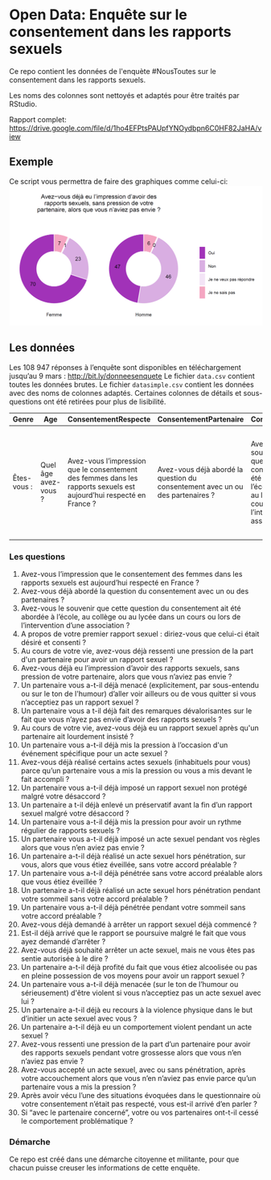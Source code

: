 # Open Data: Enquête sur le consentement dans les rapports sexuels

Ce repo contient les données de l'enquète #NousToutes sur le consentement dans les rapports sexuels.

Les noms des colonnes sont nettoyés et adaptés pour être traités par RStudio.


Rapport complet: https://drive.google.com/file/d/1ho4EFPtsPAUpfYNOydbpn6C0HF82JaHA/view

## Exemple
Ce script vous permettra de faire des graphiques comme celui-ci:
![Resullts](https://raw.githubusercontent.com/marcteys/NousToutesConsentement/master/results/pasenvie.PNG)

## Les données 
Les 108 947 réponses à l’enquête sont disponibles en téléchargement jusqu’au 9 mars : http://bit.ly/donneesenquete
Le fichier `data.csv` contient toutes les données brutes. Le fichier `datasimple.csv` contient les données avec des noms de colonnes adaptés. Certaines colonnes de détails et sous-questions ont été retirées pour plus de lisibilité. 


| Genre       | Age                  | ConsentementRespecte                                                                                                 | ConsentementPartenaire                                                         | ConsentementEcole                                                                                                                                                      | ConsentementPremierRapport                                                                     | AgeRapport                               | PressionSexe                                                                                                          | PressionPartenaire | PressionFrequence                               | SexePasEnvie                                                                                                                       | SexeMenacePartenaire                                                                                                                                                                   | SexeDevalorisation                                                                                                                    | SexeDevalorisationPartenaire | SexeDevalorisationFrequence                     | SexeInsiste                                                                                                | SexeInsisteFrequence                            | SexeInsisteEvenement                                                                                        | SexeFaitAccompli                                                                                                                                            | SexeFaitAccompliPartenaire | SexeFaitAccompliFrequence                       | SexeFaitAccompliExemple                                                                                             | RapportNonProtege                                                                            | RapportNonProtegeEnleveCapotte                                                                            | SexePressionRythme                                                                                 | SexePressionRythmePartenaire | SexePressionRythmeFrequence                     | SexeRegle                                                                                                     | SexeReglePartenaire | SexeRegleFrequence                              | SexeHorsPenetrationEveille                                                                                                                | SexeHorsPenetrationEveillePartenaire | SexeHorsPenetrationEveilleFrequence             | SexePenetrationEveille                                                                              | SexePenetrationEveillePartenaire | SexePenetrationEveilleFrequence                 | SexeHorsPenetrationSommeil                                                                                            | SexeHorsPenetrationSommeilPartenaire | SexeHorsPenetrationSommeilFrequence             | SexePenetrationSommeil                                                                      | SexePenetrationSommeilPartenaire | SexePenetrationSommeilFrequence                 | SexeDemandeArret                                                   | SexeDemandeArretPartenaire | SexeDemandeArretContinu                                                                         | SexeArretNondemande                                                                                | SexeArretNondemandeFrequence                    | SexeNonpossession                                                                                                                            | SexeNonpossessionFrequence                      | SexeMenace                                                                                                                                       | SexeMenacePartenaire | SexeMenaceFrequence                             | SexeViolenceInitie                                                                                           | SexeViolenceInitiePartenaire | SexeViolenceInitieFrequence                     | ViolencePendantSexe                                                           | ViolencePendantSexePartenaire | ViolencePendantSexeFrequence                    | SexePendantGrossessePression                                                                                                                               | SexeApresAccouchement                                                                                                                                                      | ConsentementParlé                                                                                                                                                    | ComportementPartenaireChangement                                        |
|-------------|----------------------|----------------------------------------------------------------------------------------------------------------------|--------------------------------------------------------------------------------|------------------------------------------------------------------------------------------------------------------------------------------------------------------------|------------------------------------------------------------------------------------------------|------------------------------------------|-----------------------------------------------------------------------------------------------------------------------|--------------------|-------------------------------------------------|------------------------------------------------------------------------------------------------------------------------------------|----------------------------------------------------------------------------------------------------------------------------------------------------------------------------------------|---------------------------------------------------------------------------------------------------------------------------------------|------------------------------|-------------------------------------------------|------------------------------------------------------------------------------------------------------------|-------------------------------------------------|-------------------------------------------------------------------------------------------------------------|-------------------------------------------------------------------------------------------------------------------------------------------------------------|----------------------------|-------------------------------------------------|---------------------------------------------------------------------------------------------------------------------|----------------------------------------------------------------------------------------------|-----------------------------------------------------------------------------------------------------------|----------------------------------------------------------------------------------------------------|------------------------------|-------------------------------------------------|---------------------------------------------------------------------------------------------------------------|---------------------|-------------------------------------------------|-------------------------------------------------------------------------------------------------------------------------------------------|--------------------------------------|-------------------------------------------------|-----------------------------------------------------------------------------------------------------|----------------------------------|-------------------------------------------------|-----------------------------------------------------------------------------------------------------------------------|--------------------------------------|-------------------------------------------------|---------------------------------------------------------------------------------------------|----------------------------------|-------------------------------------------------|--------------------------------------------------------------------|----------------------------|-------------------------------------------------------------------------------------------------|----------------------------------------------------------------------------------------------------|-------------------------------------------------|----------------------------------------------------------------------------------------------------------------------------------------------|-------------------------------------------------|--------------------------------------------------------------------------------------------------------------------------------------------------|----------------------|-------------------------------------------------|--------------------------------------------------------------------------------------------------------------|------------------------------|-------------------------------------------------|-------------------------------------------------------------------------------|-------------------------------|-------------------------------------------------|------------------------------------------------------------------------------------------------------------------------------------------------------------|----------------------------------------------------------------------------------------------------------------------------------------------------------------------------|----------------------------------------------------------------------------------------------------------------------------------------------------------------------|-------------------------------------------------------------------------|
| Êtes-vous : | Quel âge avez-vous ? | Avez-vous l’impression que le consentement des femmes dans les rapports sexuels est aujourd’hui respecté en France ? | Avez-vous déjà abordé la question du consentement avec un ou des partenaires ? | Avez-vous le souvenir que cette question du consentement ait été abordée à l’école, au collège ou au lycée dans un cours ou lors de l’intervention d’une association ? | A propos de votre premier rapport sexuel : diriez-vous que celui-ci était désiré et consenti ? | Quel âge aviez-vous lors de ce rapport ? | Au cours de votre vie, avez-vous déjà ressenti une pression de la part d'un partenaire pour avoir un rapport sexuel ? | Est-ce arrivé :    | Diriez-vous que, dans votre vie, c’est arrivé : | Avez-vous déjà eu l’impression d’avoir des rapports sexuels, sans pression de votre partenaire, alors que vous n’aviez pas envie ? | Un partenaire vous a-t-il déjà menacé (explicitement, par sous-entendu ou sur le ton de l'humour) d’aller voir ailleurs ou de vous quitter si vous n’acceptiez pas un rapport sexuel ? | Un partenaire vous a t-il déjà fait des remarques dévalorisantes sur le fait que vous n’ayez pas envie d’avoir des rapports sexuels ? | Est-ce arrivé :              | Diriez-vous que, dans votre vie, c’est arrivé : | Au cours de votre vie, avez-vous déjà eu un rapport sexuel après qu'un partenaire ait lourdement insisté ? | Diriez-vous que, dans votre vie, c’est arrivé : | Un partenaire vous a-t-il déjà mis la pression à l’occasion d'un événement spécifique pour un acte sexuel ? | Avez-vous déjà réalisé certains actes sexuels (inhabituels pour vous) parce qu’un partenaire vous a mis la pression ou vous a mis devant le fait accompli ? | Est-ce arrivé :            | Diriez-vous que, dans votre vie, c’est arrivé : | Pouvez-vous donner un exemple d'acte (inhabituel pour vous) réalisé parce qu’un partenaire vous a mis la pression ? | Un partenaire vous a-t-il déjà imposé un rapport sexuel non protégé malgré votre désaccord ? | Un partenaire a t-il déjà enlevé un préservatif avant la fin d’un rapport sexuel malgré votre désaccord ? | Un partenaire vous a-t-il déjà mis la pression pour avoir un rythme régulier de rapports sexuels ? | Est-ce arrivé :              | Diriez-vous que, dans votre vie, c’est arrivé : | Un partenaire vous a-t-il déjà imposé un acte sexuel pendant vos règles alors que vous n’en aviez pas envie ? | Est-ce arrivé :     | Diriez-vous que, dans votre vie, c’est arrivé : | Un partenaire a-t-il déjà réalisé un acte sexuel hors pénétration, sur vous, alors que vous étiez éveillée, sans votre accord préalable ? | Est-ce arrivé :                      | Diriez-vous que, dans votre vie, c’est arrivé : | Un partenaire vous a-t-il déjà pénétrée sans votre accord préalable alors que vous étiez éveillée ? | Est-ce arrivé :                  | Diriez-vous que, dans votre vie, c’est arrivé : | Un partenaire a-t-il déjà réalisé un acte sexuel hors pénétration pendant votre sommeil sans votre accord préalable ? | Est-ce arrivé :                      | Diriez-vous que, dans votre vie, c’est arrivé : | Un partenaire vous a-t-il déjà pénétrée pendant votre sommeil sans votre accord préalable ? | Est-ce arrivé :                  | Diriez-vous que, dans votre vie, c’est arrivé : | Avez-vous déjà demandé à arrêter un rapport sexuel déjà commencé ? | Est-ce arrivé :            | Est-il déjà arrivé que le rapport se poursuive malgré le fait que vous ayez demandé d’arrêter ? | Avez-vous déjà souhaité arrêter un acte sexuel, mais ne vous êtes pas sentie autorisée à le dire ? | Diriez-vous que, dans votre vie, c’est arrivé : | Un partenaire a-t-il déjà profité du fait que vous étiez alcoolisée ou pas en pleine possession de vos moyens pour avoir un rapport sexuel ? | Diriez-vous que, dans votre vie, c’est arrivé : | Un partenaire vous a-t-il déjà menacée (sur le ton de l’humour ou sérieusement) d'être violent si vous n’acceptiez pas un acte sexuel avec lui ? | Est-ce arrivé :      | Diriez-vous que, dans votre vie, c’est arrivé : | Un partenaire a-t-il déjà eu recours à la violence physique dans le but d’initier un acte sexuel avec vous ? | Est-ce arrivé :              | Diriez-vous que, dans votre vie, c’est arrivé : | Un partenaire a-t-il déjà eu un comportement violent pendant un acte sexuel ? | Est-ce arrivé :               | Diriez-vous que, dans votre vie, c’est arrivé : | Avez vous ressenti une pression de la part d’un partenaire pour avoir des rapports sexuels pendant votre grossesse alors que vous n’en n’aviez pas envie ? | Avez-vous accepté un acte sexuel, avec ou sans pénétration, après votre accouchement alors que vous n’en n’aviez pas envie parce qu’un partenaire vous a mis la pression ? | Dernière question. Après avoir vécu l’une des situations évoquées dans le questionnaire où votre consentement n’était pas respecté, vous est-il arrivé d’en parler ? | Votre ou vos partenaires ont-t-il cessé le comportement problématique ? |


### Les questions 

1. Avez-vous l’impression que le consentement des femmes dans les rapports sexuels est aujourd’hui
respecté en France ?
2. Avez-vous déjà abordé la question du consentement avec un ou des partenaires ?
3. Avez-vous le souvenir que cette question du consentement ait été abordée à l’école, au collège ou
au lycée dans un cours ou lors de l’intervention d’une association ?
4. A propos de votre premier rapport sexuel : diriez-vous que celui-ci était désiré et consenti ?
5. Au cours de votre vie, avez-vous déjà ressenti une pression de la part d'un partenaire pour avoir un
rapport sexuel ?
6. Avez-vous déjà eu l’impression d’avoir des rapports sexuels, sans pression de votre partenaire, alors
que vous n’aviez pas envie ?
7. Un partenaire vous a-t-il déjà menacé (explicitement, par sous-entendu ou sur le ton de l'humour)
d’aller voir ailleurs ou de vous quitter si vous n’acceptiez pas un rapport sexuel ?
8. Un partenaire vous a t-il déjà fait des remarques dévalorisantes sur le fait que vous n’ayez pas envie
d’avoir des rapports sexuels ?
9. Au cours de votre vie, avez-vous déjà eu un rapport sexuel après qu'un partenaire ait lourdement
insisté ?
10. Un partenaire vous a-t-il déjà mis la pression à l’occasion d'un événement spécifique pour un acte
sexuel ?
11. Avez-vous déjà réalisé certains actes sexuels (inhabituels pour vous) parce qu’un partenaire vous a
mis la pression ou vous a mis devant le fait accompli ?
12. Un partenaire vous a-t-il déjà imposé un rapport sexuel non protégé malgré votre désaccord ?
13. Un partenaire a t-il déjà enlevé un préservatif avant la fin d’un rapport sexuel malgré votre
désaccord ?
14. Un partenaire vous a-t-il déjà mis la pression pour avoir un rythme régulier de rapports sexuels ?
15. Un partenaire vous a-t-il déjà imposé un acte sexuel pendant vos règles alors que vous n’en aviez
pas envie ?
16. Un partenaire a-t-il déjà réalisé un acte sexuel hors pénétration, sur vous, alors que vous étiez
éveillée, sans votre accord préalable ?
17. Un partenaire vous a-t-il déjà pénétrée sans votre accord préalable alors que vous étiez éveillée ?
18. Un partenaire a-t-il déjà réalisé un acte sexuel hors pénétration pendant votre sommeil sans votre
accord préalable ?
19. Un partenaire vous a-t-il déjà pénétrée pendant votre sommeil sans votre accord préalable ?
20. Avez-vous déjà demandé à arrêter un rapport sexuel déjà commencé ?
21. Est-il déjà arrivé que le rapport se poursuive malgré le fait que vous ayez demandé d’arrêter ?
22. Avez-vous déjà souhaité arrêter un acte sexuel, mais ne vous êtes pas sentie autorisée à le dire ?
23. Un partenaire a-t-il déjà profité du fait que vous étiez alcoolisée ou pas en pleine possession de vos
moyens pour avoir un rapport sexuel ?
24. Un partenaire vous a-t-il déjà menacée (sur le ton de l’humour ou sérieusement) d'être violent si
vous n’acceptiez pas un acte sexuel avec lui ?
25. Un partenaire a-t-il déjà eu recours à la violence physique dans le but d’initier un acte sexuel avec
vous ?
26. Un partenaire a-t-il déjà eu un comportement violent pendant un acte sexuel ?
27. Avez-vous ressenti une pression de la part d’un partenaire pour avoir des rapports sexuels pendant
votre grossesse alors que vous n’en n’aviez pas envie ?
28. Avez-vous accepté un acte sexuel, avec ou sans pénétration, après votre accouchement alors que
vous n’en n’aviez pas envie parce qu’un partenaire vous a mis la pression ?
29. Après avoir vécu l’une des situations évoquées dans le questionnaire où votre consentement n’était
pas respecté, vous est-il arrivé d’en parler ?
30. Si “avec le partenaire concerné”, votre ou vos partenaires ont-t-il cessé le comportement
problématique ?



### Démarche

Ce repo est créé dans une démarche citoyenne et militante, pour que chacun puisse creuser les informations de cette enquête.

